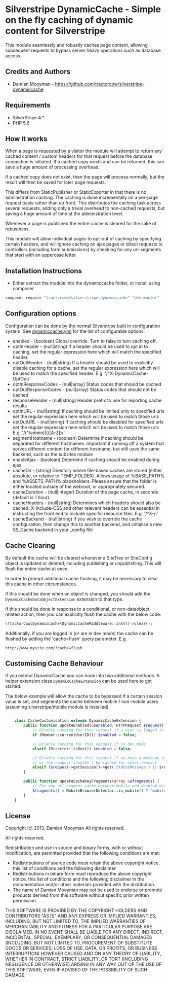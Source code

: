 # Silverstripe DynamicCache - Simple on the fly caching of dynamic content for Silverstripe

This module seamlessly and robustly caches page content, allowing subsequent requests to bypass
server heavy operations such as database access.

## Credits and Authors

 * Damian Mooyman - <https://github.com/tractorcow/silverstripe-dynamiccache>

## Requirements

 * SilverStripe 4.*
 * PHP 5.6

## How it works

When a page is requested by a visitor the module will attempt to return any cached
content / custom headers for that request before the database connection is initiated.
If a cached copy exists and can be returned, this can save a huge amount of processing
overhead.

If a cached copy does not exist, then the page will process normally, but the result
will then be saved for later page requests.

This differs from StaticPublisher or StaticExporter in that there is no administration
caching. The caching is done incrementally on a per-page request basis rather than
up front. This distributes the caching task across several requests, adding only a
trivial overhead to non-cached requests, but saving a huge amount of time at the
administration level.

Whenever a page is published the entire cache is cleared for the sake of robustness.

This module will allow individual pages to opt-out of caching by specifying certain headers,
and will ignore caching on ajax pages or direct requests to controllers (including
form submissions) by checking for any url-segments that start with an uppercase letter.

## Installation Instructions

 * Either extract the module into the dynamiccache folder, or install using composer

```bash
composer require "tractorcow/silverstripe-dynamiccache" "dev-master"
```

## Configuration options

Configuration can be done by the normal Silverstripe built in configuration system.
See [dynamiccache.yml](_config/dynamiccache.yml) for the list of configurable options.

 * enabled - (boolean) Global override. Turn to false to turn caching off.
 * optInHeader - (null|string) If a header should be used to opt in to caching,
   set the regular expression here which will match the specified header.
 * optOutHeader - (null|string) If a header should be used to explicitly disable
   caching for a cache, set the regular expression here which will be used to
   match the specified header. E.g. '/^X\-DynamicCache\-OptOut/'
 * optInResponseCodes - (null|array) Status codes that should be cached
 * optOutResponseCodes - (null|array) Status codes that should not be cached
 * responseHeader - (null|string) Header prefix to use for reporting cache results
 * optInURL - (null|string) If caching should be limited only to specified urls
   set the regular expression here which will be used to match those urls
 * optOutURL - (null|string) If caching should be disabled for specified urls
   set the regular expression here which will be used to match those urls
   E.g. '/(^\/admin)|(\/[A-Z])/'
 * segmentHostname - (boolean) Determine if caching should be separated for
   different hostnames. Important if running off a system that serves different
   content for different hostname, but still uses the same backend, such as the
   subsites module
 * enableAjax - (boolean) Determine if caching should be enabled during ajax
 * cacheDir - (string) Directory where file-based caches are stored
   (either absolute, or relative to TEMP_FOLDER).
   Allows usage of %BASE_PATH% and %ASSETS_PATH% placeholders.
   Please ensure that the folder is either located outside of the webroot, or appropriately secured.
 * cacheDuration - (null|integer) Duration of the page cache, in seconds (default is 1 hour).
 * cacheHeaders - (null|string) Determines which headers should also be cached.
   X-Include-CSS and other relevant headers can be essential in instructing the
   front end to include specific resource files. E.g. '/^X\-/i'
 * cacheBackend - (null|string) If you wish to override the cache configuration,
   then change this to another backend, and initialise a new SS_Cache backend
   in your _config file

## Cache Clearing

By default the cache will be cleared whenever a SiteTree or SiteConfig object is updated or deleted, including
publishing or unpublishing. This will flush the entire cache at once.

In order to prompt additional cache flushing, it may be necessary to clear this cache in other circumstances.

If this should be done when an object is changed, you should add the `DynamicCacheDataObjectExtension` extension
to that type.

If this should be done in response to a conditional, or non-dataobject related action, then you can explicitly flush
the cache with the below code:

```php
\TractorCow\DynamicCache\DynamicCacheMiddleware::inst()->clear();
```

Additionally, if you are logged in (or are in dev mode) the cache can be flushed by adding the 'cache=flush' query
parameter. E.g.

`http://www.mysite.com/?cache=flush`

## Customising Cache Behaviour

If you extend DynamicCache you can hook into two additional methods. A helper extension class `DynamicCacheExtension`
can be used here to get started.

The below example will allow the cache to be bypassed if a certain session value is set, and segments the cache between
mobile / non-mobile users (assuming silverstripe/mobile module is installed).

```php

	class CacheCustomisation extends DynamicCacheExtension {
		public function updateEnabled(&$enabled, HTTPRequest $request) {
			// Disable caching for this request if a user is logged in
			if (Member::currentUserID()) $enabled = false;

			// Disable caching for this request if in dev mode
			elseif (Director::isDev()) $enabled = false;

			// Disable caching for this request if we have a message to display
			// or the request shouldn't be cached for other reasons
			elseif ($request->getSession()->get('StatusMessage') || $request->getSession()->('Uncachable')) $enabled = false;
		}

		public function updateCacheKeyFragments(array &$fragments) {
			// For any url segment cache between mobile and desktop devices.
			$fragments[] = MobileBrowserDetector::is_mobile() ? 'mobile' : 'desktop';
		}
	}

```

## License

Copyright (c) 2013, Damian Mooyman
All rights reserved.

All rights reserved.

Redistribution and use in source and binary forms, with or without
modification, are permitted provided that the following conditions are met:

 * Redistributions of source code must retain the above copyright
   notice, this list of conditions and the following disclaimer.
 * Redistributions in binary form must reproduce the above copyright
   notice, this list of conditions and the following disclaimer in the
   documentation and/or other materials provided with the distribution.
 * The name of Damian Mooyman may not be used to endorse or promote products
   derived from this software without specific prior written permission.

THIS SOFTWARE IS PROVIDED BY THE COPYRIGHT HOLDERS AND CONTRIBUTORS "AS IS" AND
ANY EXPRESS OR IMPLIED WARRANTIES, INCLUDING, BUT NOT LIMITED TO, THE IMPLIED
WARRANTIES OF MERCHANTABILITY AND FITNESS FOR A PARTICULAR PURPOSE ARE
DISCLAIMED. IN NO EVENT SHALL <COPYRIGHT HOLDER> BE LIABLE FOR ANY
DIRECT, INDIRECT, INCIDENTAL, SPECIAL, EXEMPLARY, OR CONSEQUENTIAL DAMAGES
(INCLUDING, BUT NOT LIMITED TO, PROCUREMENT OF SUBSTITUTE GOODS OR SERVICES;
LOSS OF USE, DATA, OR PROFITS; OR BUSINESS INTERRUPTION) HOWEVER CAUSED AND
ON ANY THEORY OF LIABILITY, WHETHER IN CONTRACT, STRICT LIABILITY, OR TORT
(INCLUDING NEGLIGENCE OR OTHERWISE) ARISING IN ANY WAY OUT OF THE USE OF THIS
SOFTWARE, EVEN IF ADVISED OF THE POSSIBILITY OF SUCH DAMAGE.
